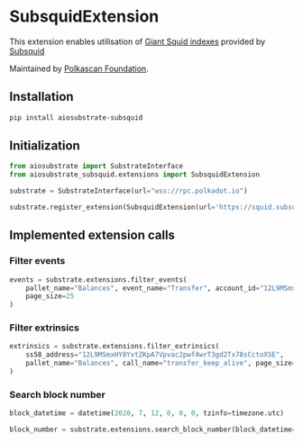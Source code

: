 # SubsquidExtension

This extension enables utilisation of [Giant Squid indexes](https://docs.subsquid.io/giant-squid-api/statuses/) provided by [Subsquid](https://subsquid.io)

Maintained by [Polkascan Foundation](https://github.com/dipdup-io/aiosubstrate-extension-subsquid).

## Installation
```bash
pip install aiosubstrate-subsquid
```

## Initialization

```python
from aiosubstrate import SubstrateInterface
from aiosubstrate_subsquid.extensions import SubsquidExtension

substrate = SubstrateInterface(url="wss://rpc.polkadot.io")

substrate.register_extension(SubsquidExtension(url='https://squid.subsquid.io/gs-explorer-polkadot/graphql'))
```

## Implemented extension calls

### Filter events

```python
events = substrate.extensions.filter_events(
    pallet_name="Balances", event_name="Transfer", account_id="12L9MSmxHY8YvtZKpA7Vpvac2pwf4wrT3gd2Tx78sCctoXSE", 
    page_size=25
)
```

### Filter extrinsics

```python
extrinsics = substrate.extensions.filter_extrinsics(
    ss58_address="12L9MSmxHY8YvtZKpA7Vpvac2pwf4wrT3gd2Tx78sCctoXSE",
    pallet_name="Balances", call_name="transfer_keep_alive", page_size=25
)
```

### Search block number

```python
block_datetime = datetime(2020, 7, 12, 0, 0, 0, tzinfo=timezone.utc)

block_number = substrate.extensions.search_block_number(block_datetime=block_datetime)
```
